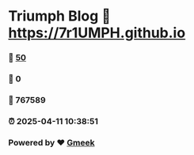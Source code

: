 # Triumph Blog :link: https://7r1UMPH.github.io 
### :page_facing_up: [50](https://7r1UMPH.github.io/tag.html) 
### :speech_balloon: 0 
### :hibiscus: 767589 
### :alarm_clock: 2025-04-11 10:38:51 
### Powered by :heart: [Gmeek](https://github.com/Meekdai/Gmeek)
